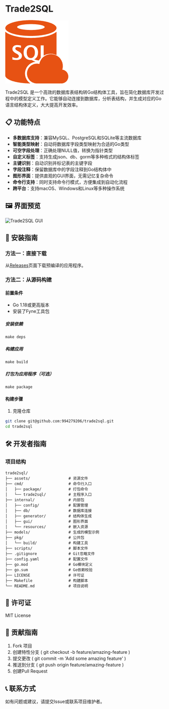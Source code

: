 # Trade2SQL

![Trade2SQL Logo](assets/icon.png)

Trade2SQL 是一个高效的数据库表结构转Go结构体工具，旨在简化数据库开发过程中的模型定义工作。它能够自动连接到数据库，分析表结构，并生成对应的Go语言结构体定义，大大提高开发效率。

## 📋 功能特点

- **多数据库支持**：兼容MySQL、PostgreSQL和SQLite等主流数据库
- **智能类型映射**：自动将数据库字段类型映射为合适的Go类型
- **可空字段处理**：正确处理NULL值，转换为指针类型
- **自定义标签**：支持生成json、db、gorm等多种格式的结构体标签
- **主键识别**：自动识别并标记表的主键字段
- **字段注释**：保留数据库中的字段注释到Go结构体中
- **图形界面**：提供直观的GUI界面，无需记忆复杂命令
- **命令行支持**：同时支持命令行模式，方便集成到自动化流程
- **跨平台**：支持macOS、Windows和Linux等多种操作系统

## 🖼️ 界面预览

![Trade2SQL GUI](assets/screenshot.png)

## 🚀 安装指南

### 方法一：直接下载

从[Releases](https://github.com/994279206/trade2sql/releases)页面下载预编译的应用程序。

### 方法二：从源码构建

#### 前置条件

- Go 1.18或更高版本
- 安装了Fyne工具包
  
##### 安装依赖
```
make deps
```
##### 构建应用
```
make build
```
##### 打包为应用程序（可选）
```
make package
```
#### 构建步骤

1. 克隆仓库

```bash
git clone git@github.com:994279206/trade2sql.git
cd trade2sql
```

## 🛠️ 开发者指南
### 项目结构
```
trade2sql/
├── assets/                 # 资源文件
├── cmd/                    # 命令行入口
│   ├── package/            # 打包命令
│   └── trade2sql/          # 主程序入口
├── internal/               # 内部包
│   ├── config/             # 配置管理
│   ├── db/                 # 数据库连接
│   ├── generator/          # 结构体生成
│   ├── gui/                # 图形界面
│   └── resources/          # 嵌入资源
├── models/                 # 生成的模型示例
├── pkg/                    # 公共包
│   └── build/              # 构建工具
├── scripts/                # 脚本文件
├── .gitignore              # Git忽略文件
├── config.yaml             # 配置文件
├── go.mod                  # Go模块定义
├── go.sum                  # Go依赖校验
├── LICENSE                 # 许可证
├── Makefile                # 构建脚本
└── README.md               # 项目说明

```
## 📄 许可证
MIT License

## 🤝 贡献指南
1. Fork 项目
2. 创建特性分支 ( git checkout -b feature/amazing-feature )
3. 提交更改 ( git commit -m 'Add some amazing feature' )
4. 推送到分支 ( git push origin feature/amazing-feature )
5. 创建Pull Request
## 📞 联系方式
如有问题或建议，请提交Issue或联系项目维护者。


